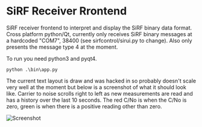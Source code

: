 # SiRF Receiver Rrontend
SiRF receiver frontend to interpret and display the SiRF binary data format. Cross platform python/Qt, currently only receives SiRF binary messages at a hardcoded "COM7", 38400 (see sirfcontrol/sirui.py to change). Also only presents the message type 4 at the moment. 

To run you need python3 and pyqt4.

```
python .\bin\app.py
```

The current text layout is draw and was hacked in so probably doesn't scale very well at the moment but below is a screenshot of what it should look like. Carrier to noise scrolls right to left as new measurements are read and has a history over the last 10 seconds. The red C/No is when the C/No is zero, green is when there is a positive reading other than zero.

![Screenshot](https://cloud.githubusercontent.com/assets/13421296/23341108/7e0c523c-fc39-11e6-93f5-445c537a34c1.png)
